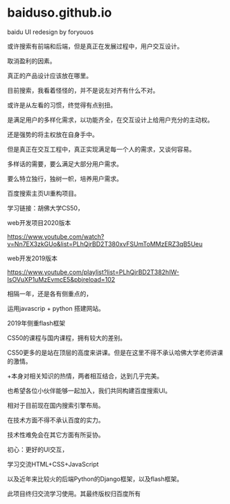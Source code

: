 # baiduso.github.io
baidu UI redesign  by foryouos

或许搜索有前端和后端，但是真正在发展过程中，用户交互设计。

取消盈利的因素。

真正的产品设计应该放在哪里。

目前搜索，我看着怪怪的，并不是说左对齐有什么不对。

或许是从左看的习惯，终觉得有点别扭。

是满足用户的多样化需求，以功能齐全，在交互设计上给用户充分的主动权。

还是强势的将主权放在自身手中。

但是真正在交互工程中，真正实现满足每一个人的需求，又谈何容易。

多样话的需要，要么满足大部分用户需求。

要么特立独行，独树一帜，培养用户需求。

百度搜索主页UI重构项目。

学习链接：胡佛大学CS50，

web开发项目2020版本


https://www.youtube.com/watch?v=Nn7EX3zkGUo&list=PLhQjrBD2T380xvFSUmToMMzERZ3qB5Ueu

web开发2019版本

https://www.youtube.com/playlist?list=PLhQjrBD2T382hIW-IsOVuXP1uMzEvmcE5&pbjreload=102

相隔一年，还是各有侧重点的，

运用javascrip + python 搭建网站。

2019年侧重flash框架

CS50的课程与国内课程，拥有较大的差别。

CS50更多的是站在顶层的高度来讲课。但是在这里不得不承认哈佛大学老师讲课的激情。

+本身对相关知识的热情，两者相互结合，达到几乎完美。

也希望各位小伙伴能够一起加入，我们共同构建百度搜索UI。

相对于目前现在国内搜索引擎布局。

在技术方面不得不承认百度的实力。

技术性难免会在其它方面有所妥协。

初心：更好的UI交互，

学习交流HTML+CSS+JavaScript 

以及近年来比较火的后端Python的Django框架，以及flash框架。

此项目终归交流学习使用。其最终版权归百度所有



